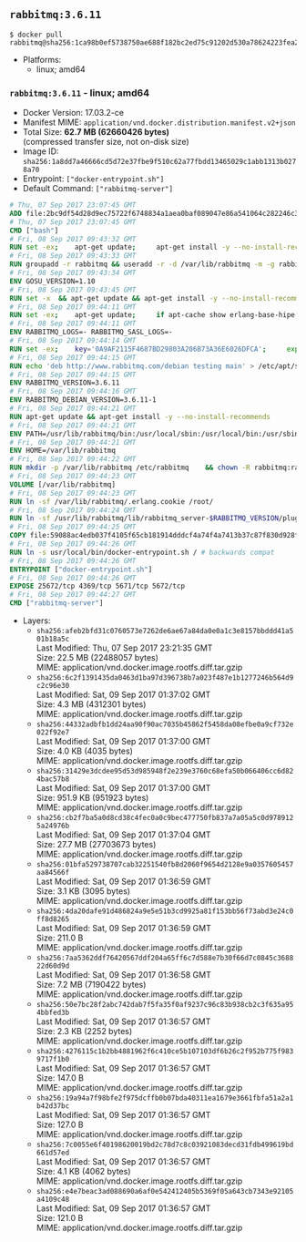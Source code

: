 ## `rabbitmq:3.6.11`

```console
$ docker pull rabbitmq@sha256:1ca98b0ef5738750ae688f182bc2ed75c91202d530a78624223fea2588a3bad6
```

-	Platforms:
	-	linux; amd64

### `rabbitmq:3.6.11` - linux; amd64

-	Docker Version: 17.03.2-ce
-	Manifest MIME: `application/vnd.docker.distribution.manifest.v2+json`
-	Total Size: **62.7 MB (62660426 bytes)**  
	(compressed transfer size, not on-disk size)
-	Image ID: `sha256:1a8dd7a46666cd5d72e37fbe9f510c62a77fbdd13465029c1abb1313b0278a70`
-	Entrypoint: `["docker-entrypoint.sh"]`
-	Default Command: `["rabbitmq-server"]`

```dockerfile
# Thu, 07 Sep 2017 23:07:45 GMT
ADD file:2bc9df54d28d9ec75722f6748834a1aea0baf089047e86a541064c282246c300 in / 
# Thu, 07 Sep 2017 23:07:45 GMT
CMD ["bash"]
# Fri, 08 Sep 2017 09:43:32 GMT
RUN set -ex; 	apt-get update; 	apt-get install -y --no-install-recommends 		gnupg2 		dirmngr 	; 	rm -rf /var/lib/apt/lists/*
# Fri, 08 Sep 2017 09:43:33 GMT
RUN groupadd -r rabbitmq && useradd -r -d /var/lib/rabbitmq -m -g rabbitmq rabbitmq
# Fri, 08 Sep 2017 09:43:34 GMT
ENV GOSU_VERSION=1.10
# Fri, 08 Sep 2017 09:43:45 GMT
RUN set -x 	&& apt-get update && apt-get install -y --no-install-recommends ca-certificates wget && rm -rf /var/lib/apt/lists/* 	&& wget -O /usr/local/bin/gosu "https://github.com/tianon/gosu/releases/download/$GOSU_VERSION/gosu-$(dpkg --print-architecture)" 	&& wget -O /usr/local/bin/gosu.asc "https://github.com/tianon/gosu/releases/download/$GOSU_VERSION/gosu-$(dpkg --print-architecture).asc" 	&& export GNUPGHOME="$(mktemp -d)" 	&& gpg --keyserver ha.pool.sks-keyservers.net --recv-keys B42F6819007F00F88E364FD4036A9C25BF357DD4 	&& gpg --batch --verify /usr/local/bin/gosu.asc /usr/local/bin/gosu 	&& rm -rf "$GNUPGHOME" /usr/local/bin/gosu.asc 	&& chmod +x /usr/local/bin/gosu 	&& gosu nobody true 	&& apt-get purge -y --auto-remove ca-certificates wget
# Fri, 08 Sep 2017 09:44:11 GMT
RUN set -ex; 	apt-get update; 	if apt-cache show erlang-base-hipe 2>/dev/null | grep -q 'Package: erlang-base-hipe'; then 		apt-get install -y --no-install-recommends 			erlang-base-hipe 		; 	fi; 	apt-get install -y --no-install-recommends 		erlang-asn1 		erlang-crypto 		erlang-eldap 		erlang-inets 		erlang-mnesia 		erlang-nox 		erlang-os-mon 		erlang-public-key 		erlang-ssl 		erlang-xmerl 	; 	rm -rf /var/lib/apt/lists/*
# Fri, 08 Sep 2017 09:44:11 GMT
ENV RABBITMQ_LOGS=- RABBITMQ_SASL_LOGS=-
# Fri, 08 Sep 2017 09:44:14 GMT
RUN set -ex; 	key='0A9AF2115F4687BD29803A206B73A36E6026DFCA'; 	export GNUPGHOME="$(mktemp -d)"; 	gpg --keyserver ha.pool.sks-keyservers.net --recv-keys "$key"; 	gpg --export "$key" > /etc/apt/trusted.gpg.d/rabbitmq.gpg; 	rm -rf "$GNUPGHOME"; 	apt-key list
# Fri, 08 Sep 2017 09:44:15 GMT
RUN echo 'deb http://www.rabbitmq.com/debian testing main' > /etc/apt/sources.list.d/rabbitmq.list
# Fri, 08 Sep 2017 09:44:15 GMT
ENV RABBITMQ_VERSION=3.6.11
# Fri, 08 Sep 2017 09:44:16 GMT
ENV RABBITMQ_DEBIAN_VERSION=3.6.11-1
# Fri, 08 Sep 2017 09:44:21 GMT
RUN apt-get update && apt-get install -y --no-install-recommends 		rabbitmq-server=$RABBITMQ_DEBIAN_VERSION 	&& rm -rf /var/lib/apt/lists/*
# Fri, 08 Sep 2017 09:44:21 GMT
ENV PATH=/usr/lib/rabbitmq/bin:/usr/local/sbin:/usr/local/bin:/usr/sbin:/usr/bin:/sbin:/bin
# Fri, 08 Sep 2017 09:44:21 GMT
ENV HOME=/var/lib/rabbitmq
# Fri, 08 Sep 2017 09:44:22 GMT
RUN mkdir -p /var/lib/rabbitmq /etc/rabbitmq 	&& chown -R rabbitmq:rabbitmq /var/lib/rabbitmq /etc/rabbitmq 	&& chmod -R 777 /var/lib/rabbitmq /etc/rabbitmq
# Fri, 08 Sep 2017 09:44:23 GMT
VOLUME [/var/lib/rabbitmq]
# Fri, 08 Sep 2017 09:44:23 GMT
RUN ln -sf /var/lib/rabbitmq/.erlang.cookie /root/
# Fri, 08 Sep 2017 09:44:24 GMT
RUN ln -sf /usr/lib/rabbitmq/lib/rabbitmq_server-$RABBITMQ_VERSION/plugins /plugins
# Fri, 08 Sep 2017 09:44:25 GMT
COPY file:59088ac4edb037f4105f65cb181914dddcf4a74f4a7413b37c87f830d928f955 in /usr/local/bin/ 
# Fri, 08 Sep 2017 09:44:26 GMT
RUN ln -s usr/local/bin/docker-entrypoint.sh / # backwards compat
# Fri, 08 Sep 2017 09:44:26 GMT
ENTRYPOINT ["docker-entrypoint.sh"]
# Fri, 08 Sep 2017 09:44:26 GMT
EXPOSE 25672/tcp 4369/tcp 5671/tcp 5672/tcp
# Fri, 08 Sep 2017 09:44:27 GMT
CMD ["rabbitmq-server"]
```

-	Layers:
	-	`sha256:afeb2bfd31c0760573e7262de6ae67a84da0e0a1c3e8157bbddd41a501b18a5c`  
		Last Modified: Thu, 07 Sep 2017 23:21:35 GMT  
		Size: 22.5 MB (22488057 bytes)  
		MIME: application/vnd.docker.image.rootfs.diff.tar.gzip
	-	`sha256:6c2f1391435da0463d1ba97d396738b7a023f487e1b1277246b564d9c2c96e30`  
		Last Modified: Sat, 09 Sep 2017 01:37:02 GMT  
		Size: 4.3 MB (4312301 bytes)  
		MIME: application/vnd.docker.image.rootfs.diff.tar.gzip
	-	`sha256:44332adbfb1dd24aa90f90ac7035b45862f5458da08efbe0a9cf732e022f92e7`  
		Last Modified: Sat, 09 Sep 2017 01:37:00 GMT  
		Size: 4.0 KB (4035 bytes)  
		MIME: application/vnd.docker.image.rootfs.diff.tar.gzip
	-	`sha256:31429e3dcdee95d53d985948f2e239e3760c68efa50b066406cc6d824bac57b8`  
		Last Modified: Sat, 09 Sep 2017 01:37:00 GMT  
		Size: 951.9 KB (951923 bytes)  
		MIME: application/vnd.docker.image.rootfs.diff.tar.gzip
	-	`sha256:cb2f7ba5a0d8cd38c4fec0a0c9bec477750fb837a7a05a5c0d9789125a24976b`  
		Last Modified: Sat, 09 Sep 2017 01:37:04 GMT  
		Size: 27.7 MB (27703673 bytes)  
		MIME: application/vnd.docker.image.rootfs.diff.tar.gzip
	-	`sha256:01bfa529738707cab32251540fb8d2060f9654d2128e9a0357605457aa84566f`  
		Last Modified: Sat, 09 Sep 2017 01:36:59 GMT  
		Size: 3.1 KB (3095 bytes)  
		MIME: application/vnd.docker.image.rootfs.diff.tar.gzip
	-	`sha256:4da20dafe91d486824a9e5e51b3cd9925a81f153bb56f73abd3e24c0ff8d8265`  
		Last Modified: Sat, 09 Sep 2017 01:36:59 GMT  
		Size: 211.0 B  
		MIME: application/vnd.docker.image.rootfs.diff.tar.gzip
	-	`sha256:7aa5362ddf76420567ddf204a65ff6c7d588e7b30f66d7c0845c368822d60d9d`  
		Last Modified: Sat, 09 Sep 2017 01:36:58 GMT  
		Size: 7.2 MB (7190422 bytes)  
		MIME: application/vnd.docker.image.rootfs.diff.tar.gzip
	-	`sha256:50e7bc28f2abc742dab7f5fa35f0af9237c96c83b938cb2c3f635a954bbfed3b`  
		Last Modified: Sat, 09 Sep 2017 01:36:57 GMT  
		Size: 2.3 KB (2252 bytes)  
		MIME: application/vnd.docker.image.rootfs.diff.tar.gzip
	-	`sha256:4276115c1b2bb4881962f6c410ce5b107103df6b26c2f952b775f9839717f1b0`  
		Last Modified: Sat, 09 Sep 2017 01:36:57 GMT  
		Size: 147.0 B  
		MIME: application/vnd.docker.image.rootfs.diff.tar.gzip
	-	`sha256:19a94a7f98bfe2f975dcffb0b07bda40311ea1679e3661fbfa51a2a1b42d37bc`  
		Last Modified: Sat, 09 Sep 2017 01:36:57 GMT  
		Size: 127.0 B  
		MIME: application/vnd.docker.image.rootfs.diff.tar.gzip
	-	`sha256:7c0055e6f40198620019bd2c78d7c8c03921083decd31fdb499619bd661d57ed`  
		Last Modified: Sat, 09 Sep 2017 01:36:57 GMT  
		Size: 4.1 KB (4062 bytes)  
		MIME: application/vnd.docker.image.rootfs.diff.tar.gzip
	-	`sha256:e4e7beac3ad088690a6af0e542412405b5369f05a643cb7343e92105a4109c48`  
		Last Modified: Sat, 09 Sep 2017 01:36:57 GMT  
		Size: 121.0 B  
		MIME: application/vnd.docker.image.rootfs.diff.tar.gzip

